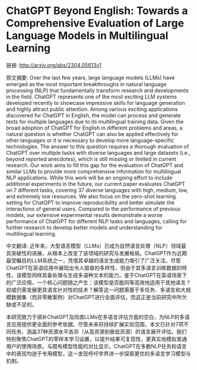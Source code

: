 # ChatGPT Beyond English: Towards a Comprehensive Evaluation of Large Language Models in Multilingual Learning

链接: http://arxiv.org/abs/2304.05613v1

原文摘要:
Over the last few years, large language models (LLMs) have emerged as the
most important breakthroughs in natural language processing (NLP) that
fundamentally transform research and developments in the field. ChatGPT
represents one of the most exciting LLM systems developed recently to showcase
impressive skills for language generation and highly attract public attention.
Among various exciting applications discovered for ChatGPT in English, the
model can process and generate texts for multiple languages due to its
multilingual training data. Given the broad adoption of ChatGPT for English in
different problems and areas, a natural question is whether ChatGPT can also be
applied effectively for other languages or it is necessary to develop more
language-specific technologies. The answer to this question requires a thorough
evaluation of ChatGPT over multiple tasks with diverse languages and large
datasets (i.e., beyond reported anecdotes), which is still missing or limited
in current research. Our work aims to fill this gap for the evaluation of
ChatGPT and similar LLMs to provide more comprehensive information for
multilingual NLP applications. While this work will be an ongoing effort to
include additional experiments in the future, our current paper evaluates
ChatGPT on 7 different tasks, covering 37 diverse languages with high, medium,
low, and extremely low resources. We also focus on the zero-shot learning
setting for ChatGPT to improve reproducibility and better simulate the
interactions of general users. Compared to the performance of previous models,
our extensive experimental results demonstrate a worse performance of ChatGPT
for different NLP tasks and languages, calling for further research to develop
better models and understanding for multilingual learning.

中文翻译:
近年来，大型语言模型（LLMs）已成为自然语言处理（NLP）领域最具突破性的进展，从根本上改变了该领域的研究与发展格局。ChatGPT作为近期最受瞩目的LLM系统之一，凭借其卓越的语言生成能力吸引了广泛关注。尽管ChatGPT在英语应用中展现出令人振奋的多样性，但由于其多语言训练数据的特性，该模型同样具备处理与生成多语种文本的能力。鉴于ChatGPT在英语场景下的广泛应用，一个核心问题随之产生：该模型是否能同等高效地适用于其他语言？抑或仍需发展更具语言针对性的技术？解答这一问题需基于多任务、多语言和大规模数据集（而非零散案例）对ChatGPT进行全面评估，而这正是当前研究中所欠缺或不足的。

本研究致力于填补ChatGPT及同类LLMs在多语言评估方面的空白，为NLP的多语言应用提供更全面的参考依据。尽管未来将持续扩展实验范围，本文已针对7项不同任务、涵盖37种资源水平各异（从高资源到极低资源）的语言展开评估。我们特别聚焦ChatGPT的零样本学习设置，以提升结果可复现性，更真实地模拟普通用户的使用场景。与既有模型性能的对比显示，ChatGPT在多数NLP任务和语言中的表现均逊于专用模型，这一发现呼吁学界进一步探索更优的多语言学习模型与机制。
